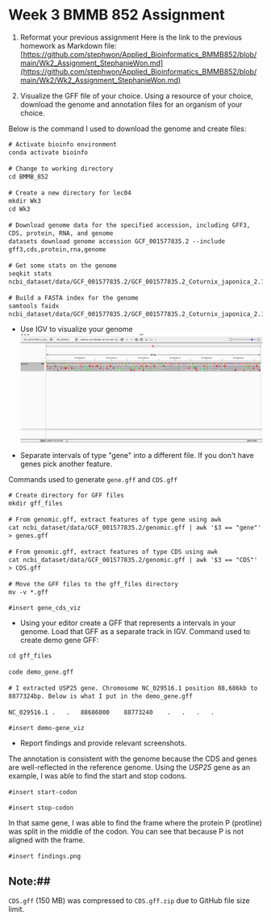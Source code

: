 # Week 3 BMMB 852 Assignment

1. Reformat your previous assignment
	Here is the link to the previous homework as Markdown file: [https://github.com/stephwon/Applied_Bioinformatics_BMMB852/blob/main/Wk2_Assignment_StephanieWon.md](https://github.com/stephwon/Applied_Bioinformatics_BMMB852/blob/main/Wk2/Wk2_Assignment_StephanieWon.md)

2. Visualize the GFF file of your choice.
Using a resource of your choice, download the genome and annotation files for an organism of your choice.

Below is the command I used to download the genome and create files:

```
# Activate bioinfo environment
conda activate bioinfo

# Change to working directory
cd BMMB_852

# Create a new directory for lec04
mkdir Wk3
cd Wk3

# Download genome data for the specified accession, including GFF3, CDS, protein, RNA, and genome
datasets download genome accession GCF_001577835.2 --include gff3,cds,protein,rna,genome

# Get some stats on the genome
seqkit stats ncbi_dataset/data/GCF_001577835.2/GCF_001577835.2_Coturnix_japonica_2.1_genomic.fna

# Build a FASTA index for the genome
samtools faidx ncbi_dataset/data/GCF_001577835.2/GCF_001577835.2_Coturnix_japonica_2.1_genomic.fna

```

* Use IGV to visualize your genome
![genome](Wk3/image/IGV_genome_viz.png)

* Separate intervals of type "gene" into a different file. If you don't have genes pick another feature.

Commands used to generate `gene.gff` and `CDS.gff`

```
# Create directory for GFF files
mkdir gff_files

# From genomic.gff, extract features of type gene using awk
cat ncbi_dataset/data/GCF_001577835.2/genomic.gff | awk '$3 == "gene"' > genes.gff

# From genomic.gff, extract features of type CDS using awk
cat ncbi_dataset/data/GCF_001577835.2/genomic.gff | awk '$3 == "CDS"' > CDS.gff

# Move the GFF files to the gff_files directory
mv -v *.gff
```

`#insert gene_cds_viz`

* Using your editor create a GFF that represents a intervals in your genome. Load that GFF as a separate track in IGV.
Command used to create demo gene GFF:
```
cd gff_files

code demo_gene.gff

# I extracted USP25 gene. Chromosome NC_029516.1 position 88,686kb to 8877324bp. Below is what I put in the demo_gene.gff

NC_029516.1	.	.	88686000	88773240	.	.	.	.
```

`#insert demo-gene_viz`

* Report findings and provide relevant screenshots.

The annotation is consistent with the genome because the CDS and genes are well-reflected in the reference genome. Using the *USP25* gene as an example, I was able to find the start and stop codons.

`#insert start-codon`

`#insert stop-codon`

In that same gene, I was able to find the frame where the protein P (protline) was split in the middle of the codon. You can see that because P is not aligned with the frame.

`#insert findings.png`

## Note:##
`CDS.gff` (150 MB) was compressed to `CDS.gff.zip` due to GitHub file size limit.
